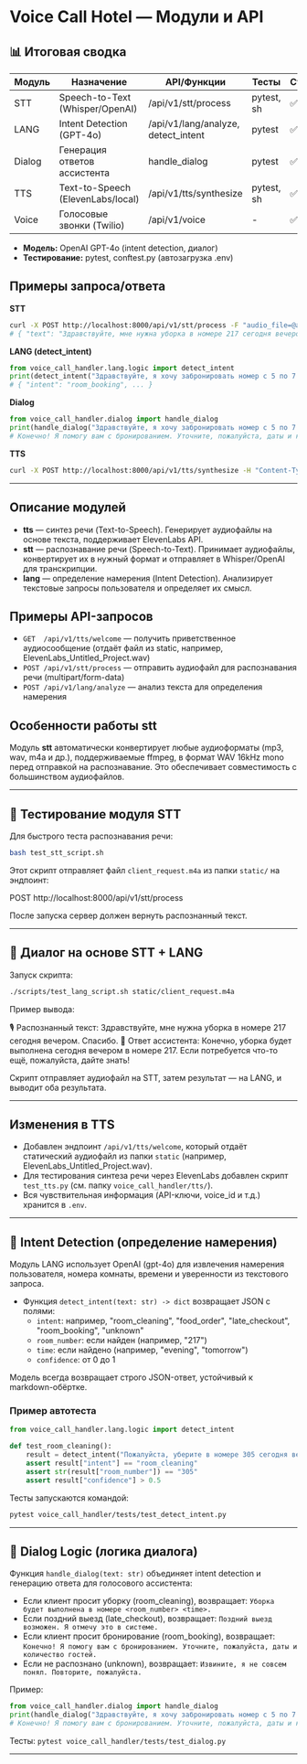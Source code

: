 # Voice Call Hotel — Модули и API

## 📊 Итоговая сводка

| Модуль   | Назначение                        | API/Функции                | Тесты      | Статус |
|----------|-----------------------------------|----------------------------|------------|--------|
| STT      | Speech-to-Text (Whisper/OpenAI)   | /api/v1/stt/process        | pytest, sh | ✅     |
| LANG     | Intent Detection (GPT-4o)         | /api/v1/lang/analyze, detect_intent | pytest | ✅     |
| Dialog   | Генерация ответов ассистента      | handle_dialog              | pytest     | ✅     |
| TTS      | Text-to-Speech (ElevenLabs/local) | /api/v1/tts/synthesize     | pytest, sh | ✅     |
| Voice    | Голосовые звонки (Twilio)         | /api/v1/voice              | -          | ✅     |

- **Модель:** OpenAI GPT-4o (intent detection, диалог)
- **Тестирование:** pytest, conftest.py (автозагрузка .env)

## Примеры запроса/ответа

**STT**
```bash
curl -X POST http://localhost:8000/api/v1/stt/process -F "audio_file=@audio.wav"
# { "text": "Здравствуйте, мне нужна уборка в номере 217 сегодня вечером." }
```

**LANG (detect_intent)**
```python
from voice_call_handler.lang.logic import detect_intent
print(detect_intent("Здравствуйте, я хочу забронировать номер с 5 по 7 июня на двоих."))
# { "intent": "room_booking", ... }
```

**Dialog**
```python
from voice_call_handler.dialog import handle_dialog
print(handle_dialog("Здравствуйте, я хочу забронировать номер с 5 по 7 июня на двоих."))
# Конечно! Я помогу вам с бронированием. Уточните, пожалуйста, даты и количество гостей.
```

**TTS**
```bash
curl -X POST http://localhost:8000/api/v1/tts/synthesize -H "Content-Type: application/json" -d '{"text": "Ваш заказ принят"}'
```

---

## Описание модулей

- **tts** — синтез речи (Text-to-Speech). Генерирует аудиофайлы на основе текста, поддерживает ElevenLabs API.
- **stt** — распознавание речи (Speech-to-Text). Принимает аудиофайлы, конвертирует их в нужный формат и отправляет в Whisper/OpenAI для транскрипции.
- **lang** — определение намерения (Intent Detection). Анализирует текстовые запросы пользователя и определяет их смысл.

## Примеры API-запросов

- `GET  /api/v1/tts/welcome` — получить приветственное аудиосообщение (отдаёт файл из static, например, ElevenLabs_Untitled_Project.wav)
- `POST /api/v1/stt/process` — отправить аудиофайл для распознавания речи (multipart/form-data)
- `POST /api/v1/lang/analyze` — анализ текста для определения намерения

## Особенности работы stt

Модуль **stt** автоматически конвертирует любые аудиоформаты (mp3, wav, m4a и др.), поддерживаемые ffmpeg, в формат WAV 16kHz mono перед отправкой на распознавание. Это обеспечивает совместимость с большинством аудиофайлов.

---

## 🧪 Тестирование модуля STT
Для быстрого теста распознавания речи:

```bash
bash test_stt_script.sh
```

Этот скрипт отправляет файл `client_request.m4a` из папки `static/` на эндпоинт:

POST http://localhost:8000/api/v1/stt/process

После запуска сервер должен вернуть распознанный текст.

---

## 🧠 Диалог на основе STT + LANG

Запуск скрипта:
```bash
./scripts/test_lang_script.sh static/client_request.m4a
```

Пример вывода:

🎙️  Распознанный текст: Здравствуйте, мне нужна уборка в номере 217 сегодня вечером. Спасибо.
💭 Ответ ассистента: Конечно, уборка будет выполнена сегодня вечером в номере 217. Если потребуется что-то ещё, пожалуйста, дайте знать!

Скрипт отправляет аудиофайл на STT, затем результат — на LANG, и выводит оба результата.

---

## Изменения в TTS
- Добавлен эндпоинт `/api/v1/tts/welcome`, который отдаёт статический аудиофайл из папки `static` (например, ElevenLabs_Untitled_Project.wav).
- Для тестирования синтеза речи через ElevenLabs добавлен скрипт `test_tts.py` (см. папку `voice_call_handler/tts/`).
- Вся чувствительная информация (API-ключи, voice_id и т.д.) хранится в `.env`.

---

## 🧠 Intent Detection (определение намерения)

Модуль LANG использует OpenAI (gpt-4o) для извлечения намерения пользователя, номера комнаты, времени и уверенности из текстового запроса.

- Функция `detect_intent(text: str) -> dict` возвращает JSON с полями:
  - `intent`: например, "room_cleaning", "food_order", "late_checkout", "room_booking", "unknown"
  - `room_number`: если найден (например, "217")
  - `time`: если найдено (например, "evening", "tomorrow")
  - `confidence`: от 0 до 1

Модель всегда возвращает строго JSON-ответ, устойчивый к markdown-обёртке.

### Пример автотеста

```python
from voice_call_handler.lang.logic import detect_intent

def test_room_cleaning():
    result = detect_intent("Пожалуйста, уберите в номере 305 сегодня вечером.")
    assert result["intent"] == "room_cleaning"
    assert str(result["room_number"]) == "305"
    assert result["confidence"] > 0.5
```

Тесты запускаются командой:
```bash
pytest voice_call_handler/tests/test_detect_intent.py
```

---

## 🔄 Dialog Logic (логика диалога)

Функция `handle_dialog(text: str)` объединяет intent detection и генерацию ответа для голосового ассистента:

- Если клиент просит уборку (room_cleaning), возвращает: `Уборка будет выполнена в номере <room_number> <time>.`
- Если поздний выезд (late_checkout), возвращает: `Поздний выезд возможен. Я отмечу это в системе.`
- Если клиент просит бронирование (room_booking), возвращает: `Конечно! Я помогу вам с бронированием. Уточните, пожалуйста, даты и количество гостей.`
- Если не распознано (unknown), возвращает: `Извините, я не совсем понял. Повторите, пожалуйста.`

Пример:
```python
from voice_call_handler.dialog import handle_dialog
print(handle_dialog("Здравствуйте, я хочу забронировать номер с 5 по 7 июня на двоих."))
# Конечно! Я помогу вам с бронированием. Уточните, пожалуйста, даты и количество гостей.
```

Тесты: `pytest voice_call_handler/tests/test_dialog.py`

--- 